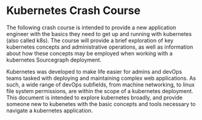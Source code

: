 # Kubernetes Crash Course

The following crash course is intended to provide a new application engineer with the basics they need to get up and running with kubernetes (also called k8s). The course will provide a brief exploration of key kubernetes concepts and administrative operations, as well as information about how these concepts may be employed when working with a kubernetes Sourcegraph deployment. 

Kubernetes was developed to make life easier for admins and devOps teams tasked with deploying and maintaining complex web applications. As such, a wide range of devOps subfields, from machine networking, to linux file system permissions, are within the scope of a kubernetes deployment. This document is intended to explore kubernetes broadly, and provide someone new to kubenetes with the basic concepts and tools necessary to navigate a kubernetes application.